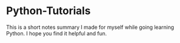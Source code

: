 # Python-Tutorials
This is a short notes summary I made for myself while going learning Python.
I hope you find it helpful and fun.
